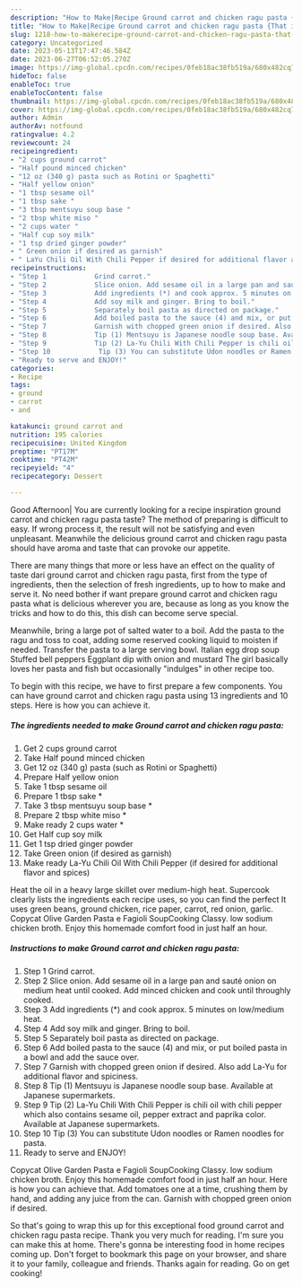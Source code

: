 ```yaml
---
description: "How to Make|Recipe Ground carrot and chicken ragu pasta {That is Delicious"
title: "How to Make|Recipe Ground carrot and chicken ragu pasta {That is Delicious"
slug: 1218-how-to-makerecipe-ground-carrot-and-chicken-ragu-pasta-that-is-delicious
category: Uncategorized
date: 2023-05-13T17:47:46.584Z
date: 2023-06-27T06:52:05.270Z
image: https://img-global.cpcdn.com/recipes/0feb18ac38fb519a/680x482cq70/ground-carrot-and-chicken-ragu-pasta-recipe-main-photo.jpg
hideToc: false
enableToc: true
enableTocContent: false
thumbnail: https://img-global.cpcdn.com/recipes/0feb18ac38fb519a/680x482cq70/ground-carrot-and-chicken-ragu-pasta-recipe-main-photo.jpg
cover: https://img-global.cpcdn.com/recipes/0feb18ac38fb519a/680x482cq70/ground-carrot-and-chicken-ragu-pasta-recipe-main-photo.jpg
author: Admin
authorAv: notfound
ratingvalue: 4.2
reviewcount: 24
recipeingredient:
- "2 cups ground carrot"
- "Half pound minced chicken"
- "12 oz (340 g) pasta such as Rotini or Spaghetti"
- "Half yellow onion"
- "1 tbsp sesame oil"
- "1 tbsp sake "
- "3 tbsp mentsuyu soup base "
- "2 tbsp white miso "
- "2 cups water "
- "Half cup soy milk"
- "1 tsp dried ginger powder"
- " Green onion if desired as garnish"
- " LaYu Chili Oil With Chili Pepper if desired for additional flavor and spices"
recipeinstructions:
- "Step 1            Grind carrot."
- "Step 2            Slice onion. Add sesame oil in a large pan and sauté onion on medium heat until cooked. Add minced chicken and cook until throughly cooked."
- "Step 3            Add ingredients (*) and cook approx. 5 minutes on low/medium heat."
- "Step 4            Add soy milk and ginger. Bring to boil."
- "Step 5            Separately boil pasta as directed on package."
- "Step 6            Add boiled pasta to the sauce (4) and mix, or put boiled pasta in a bowl and add the sauce over."
- "Step 7            Garnish with chopped green onion if desired. Also add La-Yu for additional flavor and spiciness."
- "Step 8            Tip (1) Mentsuyu is Japanese noodle soup base. Available at Japanese supermarkets."
- "Step 9            Tip (2) La-Yu Chili With Chili Pepper is chili oil with chili pepper which also contains sesame oil, pepper extract and paprika color. Available at Japanese supermarkets."
- "Step 10            Tip (3) You can substitute Udon noodles or Ramen noodles for pasta."
- "Ready to serve and ENJOY!"
categories:
- Recipe
tags:
- ground
- carrot
- and

katakunci: ground carrot and 
nutrition: 195 calories
recipecuisine: United Kingdom
preptime: "PT17M"
cooktime: "PT42M"
recipeyield: "4"
recipecategory: Dessert

---
```



Good Afternoon| You are currently looking for a recipe inspiration ground carrot and chicken ragu pasta taste? The method of preparing is difficult to easy. If wrong process it, the result will not be satisfying and even unpleasant. Meanwhile the delicious ground carrot and chicken ragu pasta should have aroma and taste that can provoke our appetite.






There are many things that more or less have an effect on the quality of taste dari ground carrot and chicken ragu pasta, first from the type of ingredients, then the selection of fresh ingredients, up to how to make and serve it. No need bother if want prepare ground carrot and chicken ragu pasta what is delicious wherever you are, because as long as you know the tricks and how to do this, this dish can become serve special.


Meanwhile, bring a large pot of salted water to a boil. Add the pasta to the ragu and toss to coat, adding some reserved cooking liquid to moisten if needed. Transfer the pasta to a large serving bowl. Italian egg drop soup Stuffed bell peppers Eggplant dip with onion and mustard The girl basically loves her pasta and fish but occasionally &#34;indulges&#34; in other recipe too.


To begin with this recipe, we have to first prepare a few components. You can have ground carrot and chicken ragu pasta using 13 ingredients and 10 steps. Here is how you can achieve it.

<!--inarticleads1-->

##### The ingredients needed to make Ground carrot and chicken ragu pasta:

1. Get 2 cups ground carrot
1. Take Half pound minced chicken
1. Get 12 oz (340 g) pasta (such as Rotini or Spaghetti)
1. Prepare Half yellow onion
1. Take 1 tbsp sesame oil
1. Prepare 1 tbsp sake *
1. Take 3 tbsp mentsuyu soup base *
1. Prepare 2 tbsp white miso *
1. Make ready 2 cups water *
1. Get Half cup soy milk
1. Get 1 tsp dried ginger powder
1. Take  Green onion (if desired as garnish)
1. Make ready  La-Yu Chili Oil With Chili Pepper (if desired for additional flavor and spices)


Heat the oil in a heavy large skillet over medium-high heat. Supercook clearly lists the ingredients each recipe uses, so you can find the perfect It uses green beans, ground chicken, rice paper, carrot, red onion, garlic. Copycat Olive Garden Pasta e Fagioli SoupCooking Classy. low sodium chicken broth. Enjoy this homemade comfort food in just half an hour. 

<!--inarticleads2-->

##### Instructions to make Ground carrot and chicken ragu pasta:

1. Step 1            Grind carrot.
1. Step 2            Slice onion. Add sesame oil in a large pan and sauté onion on medium heat until cooked. Add minced chicken and cook until throughly cooked.
1. Step 3            Add ingredients (*) and cook approx. 5 minutes on low/medium heat.
1. Step 4            Add soy milk and ginger. Bring to boil.
1. Step 5            Separately boil pasta as directed on package.
1. Step 6            Add boiled pasta to the sauce (4) and mix, or put boiled pasta in a bowl and add the sauce over.
1. Step 7            Garnish with chopped green onion if desired. Also add La-Yu for additional flavor and spiciness.
1. Step 8            Tip (1) Mentsuyu is Japanese noodle soup base. Available at Japanese supermarkets.
1. Step 9            Tip (2) La-Yu Chili With Chili Pepper is chili oil with chili pepper which also contains sesame oil, pepper extract and paprika color. Available at Japanese supermarkets.
1. Step 10            Tip (3) You can substitute Udon noodles or Ramen noodles for pasta.
1. Ready to serve and ENJOY!

Copycat Olive Garden Pasta e Fagioli SoupCooking Classy. low sodium chicken broth. Enjoy this homemade comfort food in just half an hour. Here is how you can achieve that. Add tomatoes one at a time, crushing them by hand, and adding any juice from the can. Garnish with chopped green onion if desired. 

So that's going to wrap this up for this exceptional food ground carrot and chicken ragu pasta recipe. Thank you very much for reading. I'm sure you can make this at home. There's gonna be interesting food in home recipes coming up. Don't forget to bookmark this page on your browser, and share it to your family, colleague and friends. Thanks again for reading. Go on get cooking!
